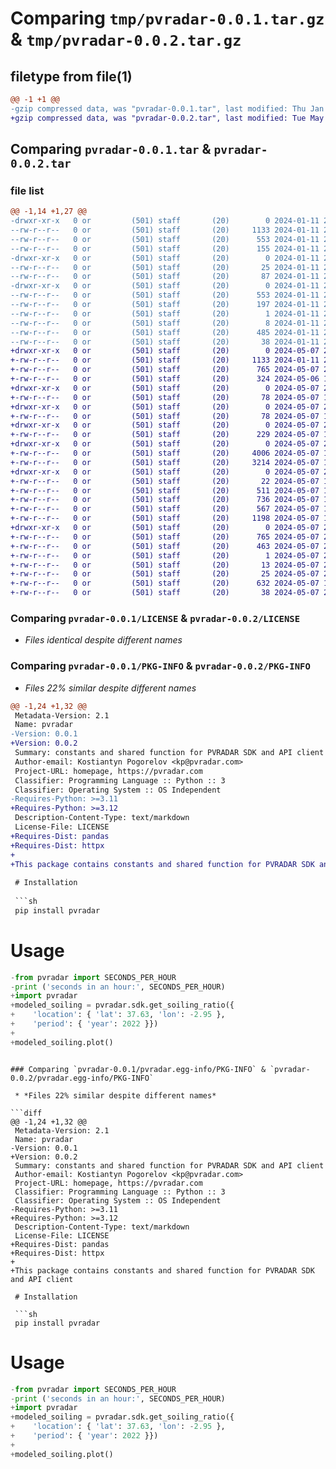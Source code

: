 # Comparing `tmp/pvradar-0.0.1.tar.gz` & `tmp/pvradar-0.0.2.tar.gz`

## filetype from file(1)

```diff
@@ -1 +1 @@
-gzip compressed data, was "pvradar-0.0.1.tar", last modified: Thu Jan 11 21:53:28 2024, max compression
+gzip compressed data, was "pvradar-0.0.2.tar", last modified: Tue May  7 20:14:16 2024, max compression
```

## Comparing `pvradar-0.0.1.tar` & `pvradar-0.0.2.tar`

### file list

```diff
@@ -1,14 +1,27 @@
-drwxr-xr-x   0 or         (501) staff       (20)        0 2024-01-11 21:53:28.744390 pvradar-0.0.1/
--rw-r--r--   0 or         (501) staff       (20)     1133 2024-01-11 21:42:05.000000 pvradar-0.0.1/LICENSE
--rw-r--r--   0 or         (501) staff       (20)      553 2024-01-11 21:53:28.744219 pvradar-0.0.1/PKG-INFO
--rw-r--r--   0 or         (501) staff       (20)      155 2024-01-11 21:46:51.000000 pvradar-0.0.1/README.md
-drwxr-xr-x   0 or         (501) staff       (20)        0 2024-01-11 21:53:28.743452 pvradar-0.0.1/pvradar/
--rw-r--r--   0 or         (501) staff       (20)       25 2024-01-11 21:24:50.000000 pvradar-0.0.1/pvradar/__init__.py
--rw-r--r--   0 or         (501) staff       (20)       87 2024-01-11 21:23:58.000000 pvradar-0.0.1/pvradar/constants.py
-drwxr-xr-x   0 or         (501) staff       (20)        0 2024-01-11 21:53:28.744058 pvradar-0.0.1/pvradar.egg-info/
--rw-r--r--   0 or         (501) staff       (20)      553 2024-01-11 21:53:28.000000 pvradar-0.0.1/pvradar.egg-info/PKG-INFO
--rw-r--r--   0 or         (501) staff       (20)      197 2024-01-11 21:53:28.000000 pvradar-0.0.1/pvradar.egg-info/SOURCES.txt
--rw-r--r--   0 or         (501) staff       (20)        1 2024-01-11 21:53:28.000000 pvradar-0.0.1/pvradar.egg-info/dependency_links.txt
--rw-r--r--   0 or         (501) staff       (20)        8 2024-01-11 21:53:28.000000 pvradar-0.0.1/pvradar.egg-info/top_level.txt
--rw-r--r--   0 or         (501) staff       (20)      485 2024-01-11 21:53:22.000000 pvradar-0.0.1/pyproject.toml
--rw-r--r--   0 or         (501) staff       (20)       38 2024-01-11 21:53:28.744422 pvradar-0.0.1/setup.cfg
+drwxr-xr-x   0 or         (501) staff       (20)        0 2024-05-07 20:14:16.711914 pvradar-0.0.2/
+-rw-r--r--   0 or         (501) staff       (20)     1133 2024-01-11 21:42:05.000000 pvradar-0.0.2/LICENSE
+-rw-r--r--   0 or         (501) staff       (20)      765 2024-05-07 20:14:16.711708 pvradar-0.0.2/PKG-INFO
+-rw-r--r--   0 or         (501) staff       (20)      324 2024-05-06 17:07:35.000000 pvradar-0.0.2/README.md
+drwxr-xr-x   0 or         (501) staff       (20)        0 2024-05-07 20:14:16.708764 pvradar-0.0.2/mixin/
+-rw-r--r--   0 or         (501) staff       (20)       78 2024-05-07 19:14:46.000000 pvradar-0.0.2/mixin/__init__.py
+drwxr-xr-x   0 or         (501) staff       (20)        0 2024-05-07 20:14:16.709080 pvradar-0.0.2/pvradar/
+-rw-r--r--   0 or         (501) staff       (20)       78 2024-05-07 19:34:39.000000 pvradar-0.0.2/pvradar/__init__.py
+drwxr-xr-x   0 or         (501) staff       (20)        0 2024-05-07 20:14:16.710301 pvradar-0.0.2/pvradar/sdk/
+-rw-r--r--   0 or         (501) staff       (20)      229 2024-05-07 19:34:39.000000 pvradar-0.0.2/pvradar/sdk/__init__.py
+drwxr-xr-x   0 or         (501) staff       (20)        0 2024-05-07 20:14:16.710716 pvradar-0.0.2/pvradar/sdk/client/
+-rw-r--r--   0 or         (501) staff       (20)     4006 2024-05-07 19:34:39.000000 pvradar-0.0.2/pvradar/sdk/client/Query.py
+-rw-r--r--   0 or         (501) staff       (20)     3214 2024-05-07 19:34:39.000000 pvradar-0.0.2/pvradar/sdk/client/SyncClient.py
+drwxr-xr-x   0 or         (501) staff       (20)        0 2024-05-07 20:14:16.711288 pvradar-0.0.2/pvradar/sdk/common/
+-rw-r--r--   0 or         (501) staff       (20)       22 2024-05-07 19:34:39.000000 pvradar-0.0.2/pvradar/sdk/common/constants.py
+-rw-r--r--   0 or         (501) staff       (20)      511 2024-05-07 19:34:39.000000 pvradar-0.0.2/pvradar/sdk/common/csv_utils.py
+-rw-r--r--   0 or         (501) staff       (20)      736 2024-05-07 19:34:39.000000 pvradar-0.0.2/pvradar/sdk/common/dd_types.py
+-rw-r--r--   0 or         (501) staff       (20)      567 2024-05-07 19:34:39.000000 pvradar-0.0.2/pvradar/sdk/common/exceptions.py
+-rw-r--r--   0 or         (501) staff       (20)     1198 2024-05-07 19:34:39.000000 pvradar-0.0.2/pvradar/sdk/sdk_facade.py
+drwxr-xr-x   0 or         (501) staff       (20)        0 2024-05-07 20:14:16.711485 pvradar-0.0.2/pvradar.egg-info/
+-rw-r--r--   0 or         (501) staff       (20)      765 2024-05-07 20:14:16.000000 pvradar-0.0.2/pvradar.egg-info/PKG-INFO
+-rw-r--r--   0 or         (501) staff       (20)      463 2024-05-07 20:14:16.000000 pvradar-0.0.2/pvradar.egg-info/SOURCES.txt
+-rw-r--r--   0 or         (501) staff       (20)        1 2024-05-07 20:14:16.000000 pvradar-0.0.2/pvradar.egg-info/dependency_links.txt
+-rw-r--r--   0 or         (501) staff       (20)       13 2024-05-07 20:14:16.000000 pvradar-0.0.2/pvradar.egg-info/requires.txt
+-rw-r--r--   0 or         (501) staff       (20)       25 2024-05-07 20:14:16.000000 pvradar-0.0.2/pvradar.egg-info/top_level.txt
+-rw-r--r--   0 or         (501) staff       (20)      632 2024-05-07 19:37:48.000000 pvradar-0.0.2/pyproject.toml
+-rw-r--r--   0 or         (501) staff       (20)       38 2024-05-07 20:14:16.711952 pvradar-0.0.2/setup.cfg
```

### Comparing `pvradar-0.0.1/LICENSE` & `pvradar-0.0.2/LICENSE`

 * *Files identical despite different names*

### Comparing `pvradar-0.0.1/PKG-INFO` & `pvradar-0.0.2/PKG-INFO`

 * *Files 22% similar despite different names*

```diff
@@ -1,24 +1,32 @@
 Metadata-Version: 2.1
 Name: pvradar
-Version: 0.0.1
+Version: 0.0.2
 Summary: constants and shared function for PVRADAR SDK and API client
 Author-email: Kostiantyn Pogorelov <kp@pvradar.com>
 Project-URL: homepage, https://pvradar.com
 Classifier: Programming Language :: Python :: 3
 Classifier: Operating System :: OS Independent
-Requires-Python: >=3.11
+Requires-Python: >=3.12
 Description-Content-Type: text/markdown
 License-File: LICENSE
+Requires-Dist: pandas
+Requires-Dist: httpx
+
+This package contains constants and shared function for PVRADAR SDK and API client
 
 # Installation
 
 ```sh
 pip install pvradar
 ```
 
 # Usage
 
 ```python
-from pvradar import SECONDS_PER_HOUR
-print ('seconds in an hour:', SECONDS_PER_HOUR)
+import pvradar
+modeled_soiling = pvradar.sdk.get_soiling_ratio({
+    'location': { 'lat': 37.63, 'lon': -2.95 },
+    'period': { 'year': 2022 }})
+
+modeled_soiling.plot()
 ```
```

### Comparing `pvradar-0.0.1/pvradar.egg-info/PKG-INFO` & `pvradar-0.0.2/pvradar.egg-info/PKG-INFO`

 * *Files 22% similar despite different names*

```diff
@@ -1,24 +1,32 @@
 Metadata-Version: 2.1
 Name: pvradar
-Version: 0.0.1
+Version: 0.0.2
 Summary: constants and shared function for PVRADAR SDK and API client
 Author-email: Kostiantyn Pogorelov <kp@pvradar.com>
 Project-URL: homepage, https://pvradar.com
 Classifier: Programming Language :: Python :: 3
 Classifier: Operating System :: OS Independent
-Requires-Python: >=3.11
+Requires-Python: >=3.12
 Description-Content-Type: text/markdown
 License-File: LICENSE
+Requires-Dist: pandas
+Requires-Dist: httpx
+
+This package contains constants and shared function for PVRADAR SDK and API client
 
 # Installation
 
 ```sh
 pip install pvradar
 ```
 
 # Usage
 
 ```python
-from pvradar import SECONDS_PER_HOUR
-print ('seconds in an hour:', SECONDS_PER_HOUR)
+import pvradar
+modeled_soiling = pvradar.sdk.get_soiling_ratio({
+    'location': { 'lat': 37.63, 'lon': -2.95 },
+    'period': { 'year': 2022 }})
+
+modeled_soiling.plot()
 ```
```

